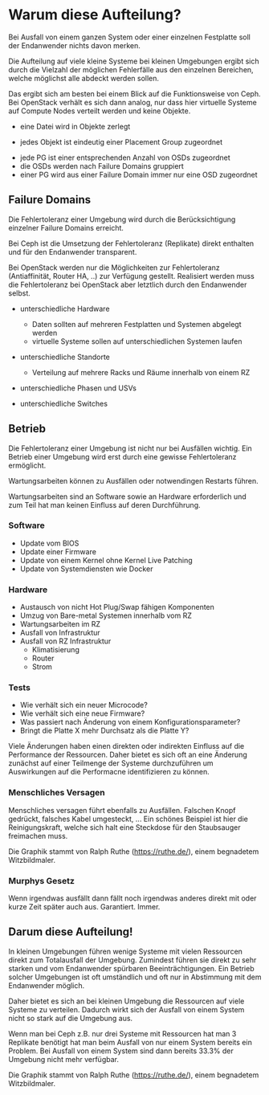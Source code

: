 # Warum diese Aufteilung?
<!-- Note -->
Bei Ausfall von einem ganzen System oder einer einzelnen Festplatte soll der Endanwender nichts davon merken.

Die Aufteilung auf viele kleine Systeme bei kleinen Umgebungen ergibt sich durch die Vielzahl der möglichen
Fehlerfälle aus den einzelnen Bereichen, welche möglichst alle abdeckt werden sollen.

Das ergibt sich am besten bei einem Blick auf die Funktionsweise von Ceph. Bei OpenStack verhält es sich dann
analog, nur dass hier virtuelle Systeme auf Compute Nodes verteilt werden und keine Objekte.


<!-- .slide: data-background-image="images/ceph-placement-001.png" data-background-size="contain" -->


<!-- .slide: data-background-image="images/ceph-placement-002.png" data-background-size="contain" -->
<!-- Note -->
* eine Datei wird in Objekte zerlegt


<!-- .slide: data-background-image="images/ceph-placement-003.png" data-background-size="contain" -->
<!-- Note -->
* jedes Objekt ist eindeutig einer Placement Group zugeordnet


<!-- .slide: data-background-image="images/ceph-placement-004.png" data-background-size="contain" -->
<!-- Note -->
* jede PG ist einer entsprechenden Anzahl von OSDs zugeordnet
* die OSDs werden nach Failure Domains gruppiert
* einer PG wird aus einer Failure Domain immer nur eine OSD zugeordnet


## Failure Domains
<!-- Note -->
Die Fehlertoleranz einer Umgebung wird durch die Berücksichtigung einzelner Failure Domains erreicht.

Bei Ceph ist die Umsetzung der Fehlertoleranz (Replikate) direkt enthalten und für den Endanwender transparent.

Bei OpenStack werden nur die Möglichkeiten zur Fehlertoleranz (Antiaffinität, Router HA, ..) zur Verfügung gestellt.
Realisiert werden muss die Fehlertoleranz bei OpenStack aber letztlich durch den Endanwender selbst.


* unterschiedliche Hardware
  * Daten sollten auf mehreren Festplatten und Systemen abgelegt werden <!-- .element: class="fragment" -->
  * virtuelle Systeme sollen auf unterschiedlichen Systemen laufen <!-- .element: class="fragment" -->


* unterschiedliche Standorte
  * Verteilung auf mehrere Racks und Räume innerhalb von einem RZ
* unterschiedliche Phasen und USVs <!-- .element: class="fragment" -->
* unterschiedliche Switches <!-- .element: class="fragment" -->


## Betrieb
<!-- Note -->
Die Fehlertoleranz einer Umgebung ist nicht nur bei Ausfällen wichtig. Ein Betrieb einer Umgebung wird erst durch eine gewisse Fehlertoleranz ermöglicht.

Wartungsarbeiten können zu Ausfällen oder notwendingen Restarts führen.

Wartungsarbeiten sind an Software sowie an Hardware erforderlich und zum Teil hat man keinen Einfluss auf deren Durchführung.


### Software

* Update vom BIOS <!-- .element: class="fragment" -->
* Update einer Firmware <!-- .element: class="fragment" -->
* Update von einem Kernel ohne Kernel Live Patching <!-- .element: class="fragment" -->
* Update von Systemdiensten wie Docker <!-- .element: class="fragment" -->


### Hardware

* Austausch von nicht Hot Plug/Swap fähigen Komponenten <!-- .element: class="fragment" -->
* Umzug von Bare-metal Systemen innerhalb vom RZ <!-- .element: class="fragment" -->
* Wartungsarbeiten im RZ <!-- .element: class="fragment" -->
* Ausfall von Infrastruktur  <!-- .element: class="fragment" -->
* Ausfall von RZ Infrastruktur <!-- .element: class="fragment" -->
  * Klimatisierung
  * Router
  * Strom


### Tests

* Wie verhält sich ein neuer Microcode? <!-- .element: class="fragment" -->
* Wie verhält sich eine neue Firmware? <!-- .element: class="fragment" -->
* Was passiert nach Änderung von einem Konfigurationsparameter? <!-- .element: class="fragment" -->
* Bringt die Platte X mehr Durchsatz als die Platte Y? <!-- .element: class="fragment" -->

<!-- Note -->
Viele Änderungen haben einen direkten oder indirekten Einfluss auf die Performance der Ressourcen.
Daher bietet es sich oft an eine Änderung zunächst auf einer Teilmenge der Systeme durchzuführen um
Auswirkungen auf die Performacne identifizieren zu können.


### Menschliches Versagen <!-- .element: class="hidden" -->

<!-- .slide: data-background-image="images/strip_0079.jpg" data-background-size="contain" -->

<!-- Note -->
Menschliches versagen führt ebenfalls zu Ausfällen. Falschen Knopf gedrückt, falsches Kabel umgesteckt, ...
Ein schönes Beispiel ist hier die Reinigungskraft, welche sich halt eine Steckdose für den Staubsauger freimachen muss.

Die Graphik stammt von Ralph Ruthe (https://ruthe.de/), einem begnadetem Witzbildmaler.


### Murphys Gesetz <!-- .element: class="hidden" -->

<!-- .slide: data-background-image="images/Murphys-law.jpg" data-background-size="contain" -->

<!-- Note -->
Wenn irgendwas ausfällt dann fällt noch irgendwas anderes direkt mit oder kurze Zeit später auch aus. Garantiert. Immer.


## Darum diese Aufteilung! <!-- .element: class="hidden" -->

<!-- .slide: data-background-image="images/strip_0025.jpg" data-background-size="contain" -->

<!-- Note -->
In kleinen Umgebungen führen wenige Systeme mit vielen Ressourcen direkt zum Totalausfall der Umgebung.
Zumindest führen sie direkt zu sehr starken und vom Endanwender spürbaren Beeinträchtigungen.
Ein Betrieb solcher Umgebungen ist oft umständlich und oft nur in Abstimmung mit dem Endanwender möglich.

Daher bietet es sich an bei kleinen Umgebung die Ressourcen auf viele Systeme zu verteilen. Dadurch wirkt
sich der Ausfall von einem System nicht so stark auf die Umgebung aus.

Wenn man bei Ceph z.B. nur drei Systeme mit Ressourcen hat man 3 Replikate benötigt hat man beim
Ausfall von nur einem System bereits ein Problem. Bei Ausfall von einem System sind dann bereits 33.3% der
Umgebung nicht mehr verfügbar.

Die Graphik stammt von Ralph Ruthe (https://ruthe.de/), einem begnadetem Witzbildmaler.
